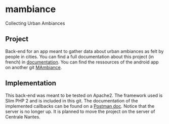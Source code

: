 # mambiance
Collecting Urban Ambiances

## Project
Back-end for an app meant to gather data about urban ambiances as felt by people in cities.
You can find a full documentation about this project (in french) in [documentation](documentation). 
You can find the ressources of the android app on another git [MAmbiance](https://github.com/ppalmas/MAmbiance).

## Implementation
This back-end was meant to be tested on Apache2. 
The framework used is Slim PHP 2 and is included in this git.
The documentation of the implemented callbacks can be found on a [Postman doc](https://documenter.getpostman.com/view/3191727/mambiance-documentation/7LkfiBj). Notice that the server is no longer up. It is planned to move the project on the server of Centrale Nantes.

